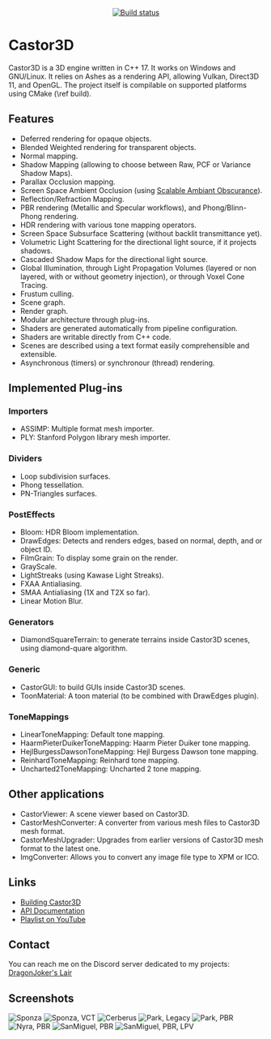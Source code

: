<p align="center">
  <a href="https://github.com/DragonJoker/Castor3D/actions?query=workflow%3ABuild"><img alt="Build status" src="https://github.com/DragonJoker/Castor3D/workflows/Build/badge.svg"></a>
</p>

# Castor3D

Castor3D is a 3D engine written in C++ 17.
It works on Windows and GNU/Linux.
It relies on Ashes as a rendering API, allowing Vulkan, Direct3D 11, and OpenGL.
The project itself is compilable on supported platforms using CMake (\ref build).

## Features

- Deferred rendering for opaque objects.
- Blended Weighted rendering for transparent objects.
- Normal mapping.
- Shadow Mapping (allowing to choose between Raw, PCF or Variance Shadow Maps).
- Parallax Occlusion mapping.
- Screen Space Ambient Occlusion (using [Scalable Ambiant Obscurance](https://casual-effects.com/research/McGuire2012SAO/index.html)).
- Reflection/Refraction Mapping.
- PBR rendering (Metallic and Specular workflows), and Phong/Blinn-Phong rendering.
- HDR rendering with various tone mapping operators.
- Screen Space Subsurface Scattering (without backlit transmittance yet).
- Volumetric Light Scattering for the directional light source, if it projects shadows.
- Cascaded Shadow Maps for the directional light source.
- Global Illumination, through Light Propagation Volumes (layered or non layered, with or without geometry injection), or through Voxel Cone Tracing.
- Frustum culling.
- Scene graph.
- Render graph.
- Modular architecture through plug-ins.
- Shaders are generated automatically from pipeline configuration.
- Shaders are writable directly from C++ code.
- Scenes are described using a text format easily comprehensible and extensible.
- Asynchronous (timers) or synchronour (thread) rendering.

## Implemented Plug-ins

### Importers
- ASSIMP: Multiple format mesh importer.
- PLY: Stanford Polygon library mesh importer.

### Dividers
- Loop subdivision surfaces.
- Phong tessellation.
- PN-Triangles surfaces.

### PostEffects
- Bloom: HDR Bloom implementation.
- DrawEdges: Detects and renders edges, based on normal, depth, and or object ID.
- FilmGrain: To display some grain on the render.
- GrayScale.
- LightStreaks (using Kawase Light Streaks).
- FXAA Antialiasing.
- SMAA Antialiasing (1X and T2X so far).
- Linear Motion Blur.

### Generators
- DiamondSquareTerrain: to generate terrains inside Castor3D scenes, using diamond-quare algorithm.

### Generic
- CastorGUI: to build GUIs inside Castor3D scenes.
- ToonMaterial: A toon material (to be combined with DrawEdges plugin).

### ToneMappings
- LinearToneMapping: Default tone mapping.
- HaarmPieterDuikerToneMapping: Haarm Pieter Duiker tone mapping.
- HejlBurgessDawsonToneMapping: Hejl Burgess Dawson tone mapping.
- ReinhardToneMapping: Reinhard tone mapping.
- Uncharted2ToneMapping: Uncharted 2 tone mapping.

## Other applications

- CastorViewer: A scene viewer based on Castor3D.
- CastorMeshConverter: A converter from various mesh files to Castor3D mesh format.
- CastorMeshUpgrader: Upgrades from earlier versions of Castor3D mesh format to the latest one.
- ImgConverter: Allows you to convert any image file type to XPM or ICO.

## Links

- [Building Castor3D](https://dragonjoker.github.io/Castor3D/pages/build)
- [API Documentation](https://dragonjoker.github.io/Castor3D/doc)
- [Playlist on YouTube](https://www.youtube.com/playlist?list=PLKA1SVXuAbMNaFbSJyAN_4yD2bzNlgES3)

## Contact

You can reach me on the Discord server dedicated to my projects: [DragonJoker's Lair](https://discord.gg/8RBzU7VAJS)

## Screenshots

![Sponza](http://dragonjoker.github.io/Castor3D/img/Sponza-PBR-Bloom-Small.png)
![Sponza, VCT](http://dragonjoker.github.io/Castor3D/img/Sponza-PBR-VCT-Small.png)
![Cerberus](http://dragonjoker.github.io/Castor3D/img/Cerberus-PBR-Small.png)
![Park, Legacy](http://dragonjoker.github.io/Castor3D/img/Park-Legacy-Small.png)
![Park, PBR](http://dragonjoker.github.io/Castor3D/img/Park-PBR-Small.png)
![Nyra, PBR](http://dragonjoker.github.io/Castor3D/img/Nyra-PBR-MR-Small.png)
![SanMiguel, PBR](http://dragonjoker.github.io/Castor3D/img/SanMiguel-PBR-SG-Small.png)
![SanMiguel, PBR, LPV](http://dragonjoker.github.io/Castor3D/img/SanMiguel-PBR-SG-LPV-Small.png)
